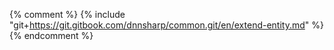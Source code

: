 {% comment %} {% include "git+https://git.gitbook.com/dnnsharp/common.git/en/extend-entity.md" %} {% endcomment %}

